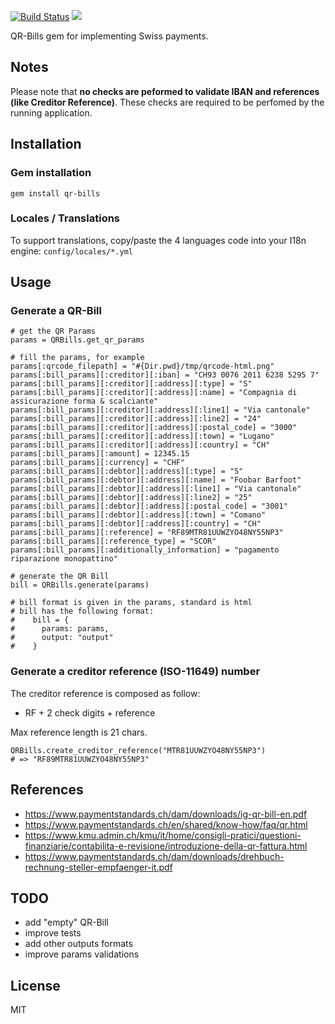 [![Build Status](https://travis-ci.com/damoiser/qr-bills.svg?branch=master)](https://travis-ci.com/damoiser/qr-bills)
![](https://ruby-gem-downloads-badge.herokuapp.com/qr-bills?type=total)

QR-Bills gem for implementing Swiss payments.

## Notes
Please note that **no checks are peformed to validate IBAN and references (like Creditor Reference)**.
These checks are required to be perfomed by the running application.

## Installation

### Gem installation
```
gem install qr-bills
```
### Locales / Translations
To support translations, copy/paste the 4 languages code into your I18n engine: ```config/locales/*.yml```

## Usage

### Generate a QR-Bill

```
# get the QR Params
params = QRBills.get_qr_params

# fill the params, for example
params[:qrcode_filepath] = "#{Dir.pwd}/tmp/qrcode-html.png"
params[:bill_params][:creditor][:iban] = "CH93 0076 2011 6238 5295 7"
params[:bill_params][:creditor][:address][:type] = "S"
params[:bill_params][:creditor][:address][:name] = "Compagnia di assicurazione forma & scalciante"
params[:bill_params][:creditor][:address][:line1] = "Via cantonale"
params[:bill_params][:creditor][:address][:line2] = "24"
params[:bill_params][:creditor][:address][:postal_code] = "3000"
params[:bill_params][:creditor][:address][:town] = "Lugano"
params[:bill_params][:creditor][:address][:country] = "CH"
params[:bill_params][:amount] = 12345.15
params[:bill_params][:currency] = "CHF"
params[:bill_params][:debtor][:address][:type] = "S"
params[:bill_params][:debtor][:address][:name] = "Foobar Barfoot"
params[:bill_params][:debtor][:address][:line1] = "Via cantonale"
params[:bill_params][:debtor][:address][:line2] = "25"
params[:bill_params][:debtor][:address][:postal_code] = "3001"
params[:bill_params][:debtor][:address][:town] = "Comano"
params[:bill_params][:debtor][:address][:country] = "CH"
params[:bill_params][:reference] = "RF89MTR81UUWZYO48NY55NP3"
params[:bill_params][:reference_type] = "SCOR"
params[:bill_params][:additionally_information] = "pagamento riparazione monopattino"

# generate the QR Bill
bill = QRBills.generate(params)

# bill format is given in the params, standard is html
# bill has the following format: 
#    bill = { 
#      params: params,
#      output: "output" 
#    }

```

### Generate a creditor reference (ISO-11649) number

The creditor reference is composed as follow:
* RF + 2 check digits + reference

Max reference length is 21 chars.

```
QRBills.create_creditor_reference("MTR81UUWZYO48NY55NP3")
# => "RF89MTR81UUWZYO48NY55NP3"
```

## References
* https://www.paymentstandards.ch/dam/downloads/ig-qr-bill-en.pdf
* https://www.paymentstandards.ch/en/shared/know-how/faq/qr.html
* https://www.kmu.admin.ch/kmu/it/home/consigli-pratici/questioni-finanziarie/contabilita-e-revisione/introduzione-della-qr-fattura.html
* https://www.paymentstandards.ch/dam/downloads/drehbuch-rechnung-steller-empfaenger-it.pdf

## TODO

* add "empty" QR-Bill
* improve tests
* add other outputs formats
* improve params validations

## License
MIT
